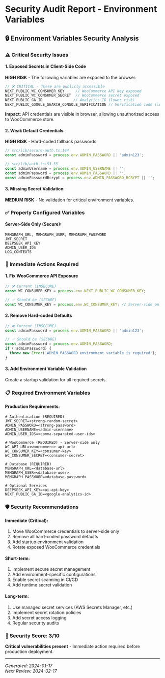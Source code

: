 # Security Audit Report - Environment Variables

## 🔒 **Environment Variables Security Analysis**

### ⚠️ **Critical Security Issues**

#### 1. **Exposed Secrets in Client-Side Code**
**HIGH RISK** - The following variables are exposed to the browser:

```typescript
// ❌ CRITICAL - These are publicly accessible
NEXT_PUBLIC_WC_CONSUMER_KEY     // WooCommerce API key exposed
NEXT_PUBLIC_WC_CONSUMER_SECRET  // WooCommerce secret exposed
NEXT_PUBLIC_GA_ID              // Analytics ID (lower risk)
NEXT_PUBLIC_GOOGLE_SEARCH_CONSOLE_VERIFICATION // Verification code (lower risk)
```

**Impact**: API credentials are visible in browser, allowing unauthorized access to WooCommerce store.

#### 2. **Weak Default Credentials**
**HIGH RISK** - Hard-coded fallback passwords:

```typescript
// src/lib/secure-auth.ts:144
const adminPassword = process.env.ADMIN_PASSWORD || 'admin123';

// src/lib/auth.ts:53-55
const adminUsername = process.env.ADMIN_USERNAME || '';
const adminPassword = process.env.ADMIN_PASSWORD || '';
const adminPasswordBcrypt = process.env.ADMIN_PASSWORD_BCRYPT || '';
```

#### 3. **Missing Secret Validation**
**MEDIUM RISK** - No validation for critical environment variables.

### ✅ **Properly Configured Variables**

#### Server-Side Only (Secure):
```
MEMGRAPH_URL, MEMGRAPH_USER, MEMGRAPH_PASSWORD
JWT_SECRET
DEEPSEEK_API_KEY
ADMIN_USER_IDS
LOG_CONTEXTS
```

### 🚨 **Immediate Actions Required**

#### 1. **Fix WooCommerce API Exposure**
```typescript
// ❌ Current (INSECURE)
const WC_CONSUMER_KEY = process.env.NEXT_PUBLIC_WC_CONSUMER_KEY;

// ✅ Should be (SECURE)
const WC_CONSUMER_KEY = process.env.WC_CONSUMER_KEY; // Server-side only
```

#### 2. **Remove Hard-coded Defaults**
```typescript
// ❌ Current (INSECURE)
const adminPassword = process.env.ADMIN_PASSWORD || 'admin123';

// ✅ Should be (SECURE)
const adminPassword = process.env.ADMIN_PASSWORD;
if (!adminPassword) {
  throw new Error('ADMIN_PASSWORD environment variable is required');
}
```

#### 3. **Add Environment Variable Validation**
Create a startup validation for all required secrets.

### 📋 **Required Environment Variables**

#### **Production Requirements:**
```env
# Authentication (REQUIRED)
JWT_SECRET=<strong-random-secret>
ADMIN_PASSWORD=<strong-password>
ADMIN_USERNAME=<admin-username>
ADMIN_USER_IDS=<comma-separated-user-ids>

# WooCommerce (REQUIRED) - Server-side only
WC_API_URL=<woocommerce-api-url>
WC_CONSUMER_KEY=<consumer-key>
WC_CONSUMER_SECRET=<consumer-secret>

# Database (REQUIRED)
MEMGRAPH_URL=<database-url>
MEMGRAPH_USER=<database-user>
MEMGRAPH_PASSWORD=<database-password>

# Optional Services
DEEPSEEK_API_KEY=<ai-api-key>
NEXT_PUBLIC_GA_ID=<google-analytics-id>
```

### 🛡️ **Security Recommendations**

#### **Immediate (Critical):**
1. Move WooCommerce credentials to server-side only
2. Remove all hard-coded password defaults
3. Add startup environment validation
4. Rotate exposed WooCommerce credentials

#### **Short-term:**
1. Implement secure secret management
2. Add environment-specific configurations
3. Enable secret scanning in CI/CD
4. Add runtime secret validation

#### **Long-term:**
1. Use managed secret services (AWS Secrets Manager, etc.)
2. Implement secret rotation policies
3. Add secret access logging
4. Regular security audits

### 🚨 **Security Score: 3/10**

**Critical vulnerabilities present** - Immediate action required before production deployment.

---

*Generated: 2024-01-17*  
*Next Review: 2024-02-17*